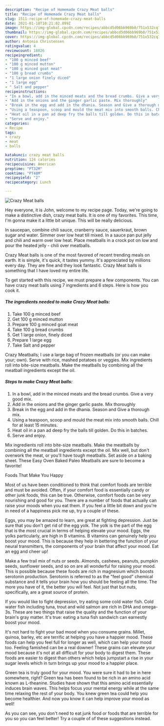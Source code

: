 ```yaml
---
description: "Recipe of Homemade Crazy Meat balls"
title: "Recipe of Homemade Crazy Meat balls"
slug: 1511-recipe-of-homemade-crazy-meat-balls
date: 2021-01-18T10:21:02.899Z
image: https://img-global.cpcdn.com/recipes/abbcd5d06bb969b0/751x532cq70/crazy-meat-balls-recipe-main-photo.jpg
thumbnail: https://img-global.cpcdn.com/recipes/abbcd5d06bb969b0/751x532cq70/crazy-meat-balls-recipe-main-photo.jpg
cover: https://img-global.cpcdn.com/recipes/abbcd5d06bb969b0/751x532cq70/crazy-meat-balls-recipe-main-photo.jpg
author: Antonio Christensen
ratingvalue: 4
reviewcount: 18826
recipeingredient:
- "100 g minced beef"
- "100 g minced mutton"
- "100 g minced goat meat"
- "100 g bread crumbs"
- "1 large onion finely diced"
- "1 large egg"
- " Salt and pepper"
recipeinstructions:
- "In a bowl, add in the minced meats and the bread crumbs. Give a very good mix."
- "Add in the onions and the ginger garlic paste. Mix thoroughly"
- "Break in the egg and add in the dhania. Season and Give a thorough mix."
- "Using a teaspoon, scoop and mould the meat mix into smooth balls. Chill for at least 15 minutes."
- "Heat oil in a pan ad deep fry the balls till golden. Do this in batches."
- "Serve and enjoy."
categories:
- Recipe
tags:
- crazy
- meat
- balls

katakunci: crazy meat balls 
nutrition: 124 calories
recipecuisine: American
preptime: "PT32M"
cooktime: "PT48M"
recipeyield: "2"
recipecategory: Lunch

---
```



![Crazy Meat balls](https://img-global.cpcdn.com/recipes/abbcd5d06bb969b0/751x532cq70/crazy-meat-balls-recipe-main-photo.jpg)

Hey everyone, it is John, welcome to my recipe page. Today, we're going to make a distinctive dish, crazy meat balls. It is one of my favorites. This time, I'm gonna make it a little bit unique. This will be really delicious.

In saucepan, combine chili sauce, cranberry sauce, sauerkraut, brown sugar and water. Simmer over low heat till mixed. In a sauce pan put jelly and chili and warm over low heat. Place meatballs in a crock pot on low and pour the heated jelly - chili over meatballs.

Crazy Meat balls is one of the most favored of recent trending meals on earth. It is simple, it's quick, it tastes yummy. It's appreciated by millions every day. They are fine and they look fantastic. Crazy Meat balls is something that I have loved my entire life.


To get started with this recipe, we must prepare a few components. You can have crazy meat balls using 7 ingredients and 6 steps. Here is how you cook it.

<!--inarticleads1-->

##### The ingredients needed to make Crazy Meat balls:

1. Take 100 g minced beef
1. Get 100 g minced mutton
1. Prepare 100 g minced goat meat
1. Take 100 g bread crumbs
1. Get 1 large onion, finely diced
1. Prepare 1 large egg
1. Take  Salt and pepper


Crazy Meatballs; I use a large bag of frozen meatballs (or you can make your; own). Serve with rice, mashed potatoes or veggies. Mix ingredients roll into bite-size meatballs. Make the meatballs by combining all the meatball ingredients except the oil. 

<!--inarticleads2-->

##### Steps to make Crazy Meat balls:

1. In a bowl, add in the minced meats and the bread crumbs. Give a very good mix.
1. Add in the onions and the ginger garlic paste. Mix thoroughly
1. Break in the egg and add in the dhania. Season and Give a thorough mix.
1. Using a teaspoon, scoop and mould the meat mix into smooth balls. Chill for at least 15 minutes.
1. Heat oil in a pan ad deep fry the balls till golden. Do this in batches.
1. Serve and enjoy.


Mix ingredients roll into bite-size meatballs. Make the meatballs by combining all the meatball ingredients except the oil. Mix well, but don&#39;t overwork the meat, or you&#39;ll have tough meatballs. Set aside on a baking sheet. These Easy Oven Baked Paleo Meatballs are sure to become a favorite! 

Foods That Make You Happy


Most of us have been conditioned to think that comfort foods are terrible and must be avoided. Often, if your comfort food is essentially candy or other junk foods, this can be true. Otherwise, comfort foods can be very nourishing and good for you. There are a number of foods that actually can raise your moods when you eat them. If you feel a little bit down and you're in need of a happiness pick me up, try a couple of these.

Eggs, you may be amazed to learn, are great at fighting depression. Just be sure that you don't get rid of the egg yolk. The yolk is the part of the egg that is the most crucial in terms of helping elevate your mood. Eggs, the yolks particularly, are high in B vitamins. B vitamins can genuinely help you boost your mood. This is because they help in bettering the function of your neural transmitters, the components of your brain that affect your mood. Eat an egg and cheer up!

Make a few trail mix of nuts or seeds. Almonds, cashews, peanuts, pumpkin seeds, sunflower seeds, and so on are all wonderful for raising your mood. This is possible because these foods are rich in magnesium which boosts serotonin production. Serotonin is referred to as the "feel good" chemical substance and it tells your brain how you should be feeling all the time. The more you have of it, the better you will feel. Not just that but nuts, specifically, are a great source of protein.

If you would like to fight depression, try eating some cold water fish. Cold water fish including tuna, trout and wild salmon are rich in DHA and omega-3s. These are two things that raise the quality and the function of your brain's gray matter. It's true: eating a tuna fish sandwich can earnestly boost your mood. 

It's not hard to fight your bad mood when you consume grains. Millet, quinoa, barley, etc are terrific at helping you have a happier mood. These foods can help you feel full for longer as well, which can help your mood too. Feeling famished can be a real downer! These grains can elevate your mood because it's not at all difficult for your body to digest them. These foods are easier to digest than others which helps jumpstart a rise in your sugar levels which in turn brings up your mood to a happier place.

Green tea is truly good for your mood. You were sure it had to be in here somewhere, right? Green tea has been found to be rich in an amino acid known as L-theanine. Studies have shown that this amino acid essentially induces brain waves. This helps focus your mental energy while at the same time relaxing the rest of your body. You knew green tea could help you become healthier. And now you know it can help improve your mood as well!

As you can see, you don't need to eat junk food or foods that are terrible for you so you can feel better! Try  a  couple of  of  these  suggestions  instead.

